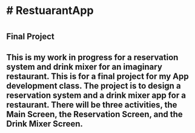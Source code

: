 <h1># RestuarantApp<h1>
<h2>Final Project<h2>
<p>This is my work in progress for a reservation system and drink mixer for an imaginary restaurant.
  This is for a final project for my App development class. The project is to design a reservation system and 
  a drink mixer app for a restaurant. There will be three activities, the Main Screen, the Reservation Screen, and the Drink Mixer Screen.</p>

